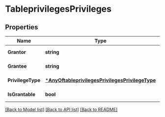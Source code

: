 # TableprivilegesPrivileges

## Properties
Name | Type | Description | Notes
------------ | ------------- | ------------- | -------------
**Grantor** | **string** |  | [default to null]
**Grantee** | **string** |  | [default to null]
**PrivilegeType** | [***AnyOftableprivilegesPrivilegesPrivilegeType**](AnyOftableprivilegesPrivilegesPrivilegeType.md) |  | [default to null]
**IsGrantable** | **bool** |  | [default to null]

[[Back to Model list]](../README.md#documentation-for-models) [[Back to API list]](../README.md#documentation-for-api-endpoints) [[Back to README]](../README.md)

